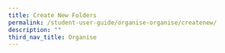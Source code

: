 ```yaml
---
title: Create New Folders
permalink: /student-user-guide/organise-organise/createnew/
description: ""
third_nav_title: Organise
---
```

